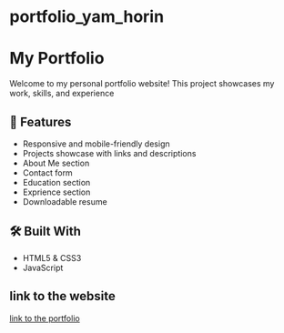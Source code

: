 # portfolio_yam_horin

# My Portfolio

Welcome to my personal portfolio website! This project showcases my work, skills, and experience 

## 🚀 Features

- Responsive and mobile-friendly design
- Projects showcase with links and descriptions
- About Me section
- Contact form
- Education section
- Exprience section
- Downloadable resume 

## 🛠️ Built With

- HTML5 & CSS3
- JavaScript 
## link to the website 
<a href="https://yamhorin.github.io/portfolio_yam_horin/">link to the portfolio</a>
